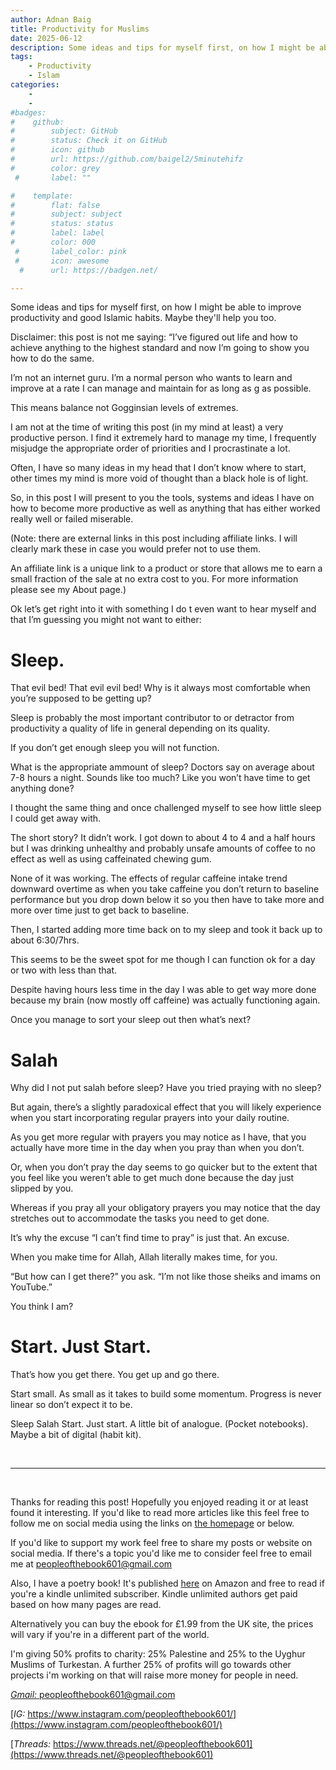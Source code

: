 ```yaml
---
author: Adnan Baig 
title: Productivity for Muslims
date: 2025-06-12
description: Some ideas and tips for myself first, on how I might be able to improve productivity and good Islamic habits. Maybe they'll help you too..
tags: 
    - Productivity
    - Islam
categories:
    - 
    - 
#badges:
#    github:
#        subject: GitHub
#        status: Check it on GitHub
#        icon: github
#        url: https://github.com/baigel2/5minutehifz
#        color: grey
 #       label: ""

#    template:
#        flat: false
#        subject: subject
#        status: status
#        label: label
#        color: 000
 #       label_color: pink
 #       icon: awesome
  #      url: https://badgen.net/

---
```


Some ideas and tips for myself first, on how I might be able to improve productivity and good Islamic habits. Maybe they'll help you too.


<!--more-->



Disclaimer: this post is not me saying: “I’ve figured out life and how to achieve anything to the highest standard and now I’m going to show you how to do the same.

I’m not an internet guru. I’m a normal person who wants to learn and improve at a rate I can manage and maintain for as long as g as possible.

This means balance not Gogginsian levels of extremes.

I am not at the time of writing this post (in my mind at least) a very productive person. I find it extremely hard to manage my time, I frequently misjudge the appropriate order of priorities and I procrastinate a lot.

Often, I have so many ideas in my head that I don’t know where to start, other times my mind is more void of thought than a black hole is of light.

So, in this post I will present to you the tools, systems and ideas I have on how to become more productive as well as anything that has either worked really well or failed miserable.

(Note: there are external links in this post including affiliate links. I will clearly mark these in case you would prefer not to use them.

An affiliate link is a unique link to a product or store that allows me to earn a small fraction of the sale at no extra cost to you. For more information please see my About page.)

Ok let’s get right into it with something I do t even want to hear myself and that I’m guessing you might not want to either:

# Sleep.

That evil bed! That evil evil bed! Why is it always most comfortable when you’re supposed to be getting up?

Sleep is probably the most important contributor to or detractor from productivity a quality of life in general depending on its quality.

If you don’t get enough sleep you will not function.

What is the appropriate ammount of sleep? Doctors say on average about 7-8 hours a night. Sounds like too much? Like you won’t have time to get anything done? 

I thought the same thing and once challenged myself to see how little sleep I could get away with.

The short story? It didn’t work. I got down to about 4 to 4 and a half hours but I was drinking unhealthy and probably unsafe amounts of coffee to no effect as well as using caffeinated chewing gum.

None of it was working. The effects of regular caffeine intake trend downward overtime as when you take caffeine you don’t return to baseline performance but you drop down below it so you then have to take more and more over time just to get back to baseline.

Then, I started adding more time back on to my sleep and took it back up to about 6:30/7hrs.

This seems to be the sweet spot for me though I can function ok for a day or two with less than that.

Despite having hours less time in the day I was able to get way more done because my brain (now mostly off caffeine) was actually functioning again.

Once you manage to sort your sleep out then what’s next?

# Salah

Why did I not put salah before sleep? Have you tried praying with no sleep?

But again, there’s a slightly paradoxical effect that you will likely experience when you start incorporating regular prayers into your daily routine.

As you get more regular with prayers you may notice as I have, that you actually have more time in the day when you pray than when you don’t.

Or, when you don’t pray the day seems to go quicker but to the extent that you feel like you weren’t able to get much done because the day just slipped by you.

Whereas if you pray all your obligatory prayers you may notice that the day stretches out to accommodate the tasks you need to get done.

It’s why the excuse “I can’t find time to pray” is just that. An excuse.

When you make time for Allah, Allah literally makes time, for you.

 “But how can I get there?” you ask. “I’m not like those sheiks and imams on YouTube.” 

You think I am?

# Start. Just Start.

That’s how you get there. You get up and go there.

Start small. As small as it takes to build some momentum. Progress is never linear so don’t expect it to be. 

Sleep
Salah
Start. Just start.
A little bit of analogue. (Pocket notebooks).
Maybe a bit of digital (habit kit).





<br>

---

<br>

Thanks for reading this post! Hopefully you enjoyed reading it or at least found it interesting. If you'd like to read more articles like this feel free to follow me on social media using the links on [the homepage](https://peopleofthebook.co.uk) or below.

If you'd like to support my work feel free to share my posts or website on social media. If there's a topic you'd like me to consider feel free to email me at peopleofthebook601@gmail.com

Also, I have a poetry book! It's published [here](https://amzn.eu/d/3nzHMT6) on Amazon and free to read if you're a kindle unlimited subscriber. Kindle unlimited authors get paid based on how many pages are read.

Alternatively you can buy the ebook for £1.99 from the UK site, the prices will vary if you're in a different part of the world.

I'm giving 50% profits to charity: 25% Palestine and 25% to the Uyghur Muslims of Turkestan. A further 25% of profits will go towards other projects i'm working on that will raise more money for people in need.

[*Gmail:* peopleofthebook601@gmail.com](peopleofthebook601@gmail.com)

[*IG:* https://www.instagram.com/peopleofthebook601/](https://www.instagram.com/peopleofthebook601/)

[*Threads:* https://www.threads.net/@peopleofthebook601](https://www.threads.net/@peopleofthebook601)

